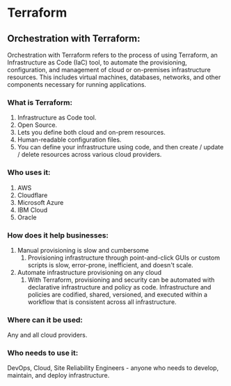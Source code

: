 # Terraform

## Orchestration with Terraform:

Orchestration with Terraform refers to the process of using Terraform, an Infrastructure as Code (IaC) tool, to automate the provisioning, configuration, and management of cloud or on-premises infrastructure resources. This includes virtual machines, databases, networks, and other components necessary for running applications.

### What is Terraform:

1. Infrastructure as Code tool.
2. Open Source.
3. Lets you define both cloud and on-prem resources.
4. Human-readable configuration files.
5. You can define your infrastructure using code, and then create / update / delete resources across various cloud providers.

### Who uses it:

1. AWS
2. Cloudflare
3. Microsoft Azure
4. IBM Cloud
5. Oracle

### How does it help businesses:

 1. Manual provisioning is slow and cumbersome
    1. Provisioning infrastructure through point-and-click GUIs or custom scripts is slow, error-prone, inefficient, and doesn't scale.
 2. Automate infrastructure provisioning on any cloud
    1. With Terraform, provisioning and security can be automated with declarative infrastructure and policy as code. Infrastructure and policies are codified, shared, versioned, and executed within a workflow that is consistent across all infrastructure.

### Where can it be used:

Any and all cloud providers.

### Who needs to use it:

DevOps, Cloud, Site Reliability Engineers - anyone who needs to develop, maintain, and deploy infrastructure.